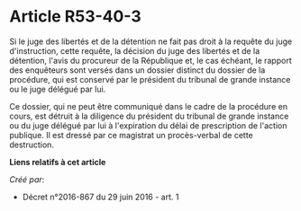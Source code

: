 # Article R53-40-3

Si le juge des libertés et de la détention ne fait pas droit à la requête du juge d'instruction, cette requête, la décision
du juge des libertés et de la détention, l'avis du procureur de la République et, le cas échéant, le rapport des enquêteurs
sont versés dans un dossier distinct du dossier de la procédure, qui est conservé par le président du tribunal de grande
instance ou le juge délégué par lui.

Ce dossier, qui ne peut être communiqué dans le cadre de la procédure en cours, est détruit à la diligence du président du
tribunal de grande instance ou du juge délégué par lui à l'expiration du délai de prescription de l'action publique. Il est
dressé par ce magistrat un procès-verbal de cette destruction.

**Liens relatifs à cet article**

_Créé par_:

  - Décret n°2016-867 du 29 juin 2016 - art. 1
